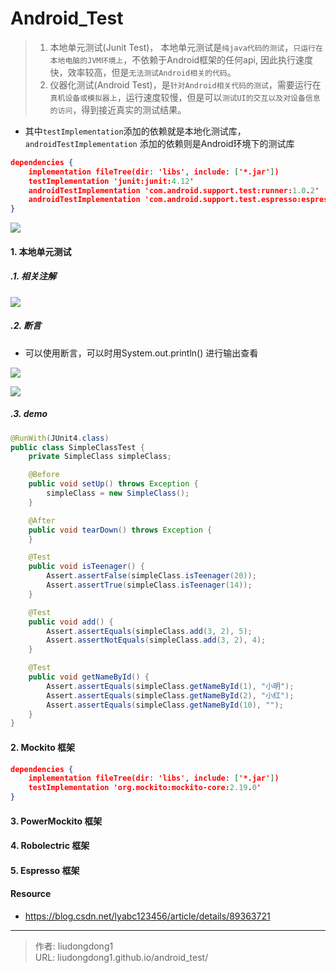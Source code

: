 # Android_Test


> 1. 本地单元测试(Junit Test)， 本地单元测试是`纯java代码的测试`，`只运行在本地电脑的JVM环境上`，不依赖于Android框架的任何api, 因此执行速度快，效率较高，但是`无法测试Android相关的代码`。
> 2. 仪器化测试(Android Test)，是`针对Android相关代码的测试`，需要运行在`真机设备或模拟器上`，运行速度较慢，但是可以`测试UI的交互以及对设备信息的访问`，得到接近真实的测试结果。

- 其中`testImplementation`添加的依赖就是本地化测试库， `androidTestImplementation` 添加的依赖则是Android环境下的测试库

```json
dependencies {
    implementation fileTree(dir: 'libs', include: ['*.jar'])
    testImplementation 'junit:junit:4.12'
    androidTestImplementation 'com.android.support.test:runner:1.0.2'
    androidTestImplementation 'com.android.support.test.espresso:espresso-core:3.0.2'
}
```

![](https://gitee.com/github-25970295/blogpictureV2/raw/master/image-20211203135444006.png)

#### 1.  本地单元测试

##### .1.  相关注解

![](https://gitee.com/github-25970295/blogpictureV2/raw/master/image-20211203135714960.png)

##### .2.  断言

- 可以使用断言，可以时用System.out.println() 进行输出查看

![](https://gitee.com/github-25970295/blogpictureV2/raw/master/image-20211203135850363.png)

![](https://gitee.com/github-25970295/blogpictureV2/raw/master/image-20211203135916205.png)

##### .3. demo

```java
@RunWith(JUnit4.class)
public class SimpleClassTest {
    private SimpleClass simpleClass;

    @Before
    public void setUp() throws Exception {
        simpleClass = new SimpleClass();
    }

    @After
    public void tearDown() throws Exception {
    }

    @Test
    public void isTeenager() {
        Assert.assertFalse(simpleClass.isTeenager(20));
        Assert.assertTrue(simpleClass.isTeenager(14));
    }

    @Test
    public void add() {
        Assert.assertEquals(simpleClass.add(3, 2), 5);
        Assert.assertNotEquals(simpleClass.add(3, 2), 4);
    }

    @Test
    public void getNameById() {
        Assert.assertEquals(simpleClass.getNameById(1), "小明");
        Assert.assertEquals(simpleClass.getNameById(2), "小红");
        Assert.assertEquals(simpleClass.getNameById(10), "");
    }
}
```

#### 2. Mockito 框架

```json
dependencies {
    implementation fileTree(dir: 'libs', include: ['*.jar'])
    testImplementation 'org.mockito:mockito-core:2.19.0'
}
```



#### 3. PowerMockito 框架

#### 4. Robolectric 框架

#### 5. Espresso 框架

#### Resource

- https://blog.csdn.net/lyabc123456/article/details/89363721

---

> 作者: liudongdong1  
> URL: liudongdong1.github.io/android_test/  

